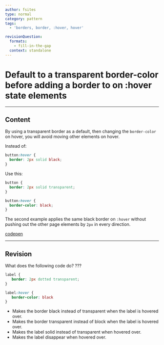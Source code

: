 ```yaml
---
author: fsites
type: normal
category: pattern
tags:
  - 'borders, border, :hover, hover'

revisionQuestion:
  formats:
    - fill-in-the-gap
  context: standalone
---
```


# Default to a transparent border-color before adding a border to on :hover state elements


---

## Content

By using a transparent border as a default, then changing the `border-color` on hover, you will avoid moving other elements on hover.

Instead of:

```css
button:hover {
  border: 2px solid black;
}
```

Use this:

```css
button {
  border: 2px solid transparent;
}

button:hover {
  border-color: black;
}
```

The second example applies the same black border on `:hover` without pushing out the other page elements by `2px` in every direction.

[codepen](http://codepen.io/anon/pen/waEMWw)


---

## Revision

What does the following code do? ???

```css
label {
   border: 2px dotted transparent;
}

label:hover {
   border-color: black
}
```

- Makes the border black instead of transparent when the label is hovered over.
- Makes the border transparent instead of block when the label is hovered over.
- Makes the label solid instead of transparent when hovered over.
- Makes the label disappear when hovered over.
